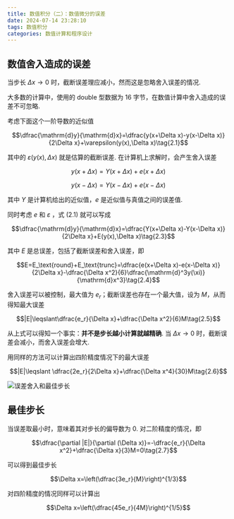 ```yaml
---
title: 数值积分（二）：数值微分的误差
date: 2024-07-14 23:28:10
tags: 数值积分
categories: 数值计算和程序设计
---
```

## 数值舍入造成的误差

当步长 $\Delta x\to0$ 时，截断误差理应减小，然而这是忽略舍入误差的情况.

大多数的计算中，使用的 double 型数据为 16 字节，在数值计算中舍入造成的误差不可忽略.

考虑下面这个一阶导数的近似值

$$\dfrac{\mathrm{d}y}{\mathrm{d}x}=\dfrac{y(x+\Delta x)-y(x-\Delta x)}{2\Delta x}+\varepsilon(y(x),\Delta x)\tag{2.1}$$

其中的 $\varepsilon(y(x),\Delta x)$ 就是估算的截断误差. 在计算机上求解时，会产生舍入误差

$$y(x+\Delta x)=Y(x+\Delta x)+e(x+\Delta x)\tag{2.2a}$$

$$y(x-\Delta x)=Y(x-\Delta x)+e(x-\Delta x)\tag{2.2b}$$

其中 $Y$ 是计算机给出的近似值，$e$ 是近似值与真值之间的误差值.

同时考虑 $e$ 和 $\varepsilon$ ，式 (2.1) 就可以写成

$$\dfrac{\mathrm{d}y}{\mathrm{d}x}=\dfrac{Y(x+\Delta x)-Y(x-\Delta x)}{2\Delta x}+E(y(x),\Delta x)\tag{2.3}$$

其中 $E$ 是总误差，包括了截断误差和舍入误差，即

$$E=E_\text{round}+E_\text{trunc}=\dfrac{e(x+\Delta x)-e(x-\Delta x)}{2\Delta x}-\dfrac{\Delta x^2}{6}\dfrac{\mathrm{d}^3y(\xi)}{\mathrm{d}x^3}\tag{2.4}$$

舍入误差可以被控制，最大值为 $e_r$；截断误差也存在一个最大值，设为 $M$，从而得知最大误差

$$|E|\leqslant\dfrac{e_r}{\Delta x}+\dfrac{\Delta x^2}{6}M\tag{2.5}$$

从上式可以得知一个事实：**并不是步长越小计算就越精确**. 当 $\Delta x\to 0$ 时，截断误差会减小，而舍入误差会增大.

用同样的方法可以计算出四阶精度情况下的最大误差

$$|E|\leqslant \dfrac{2e_r}{2\Delta x}+\dfrac{\Delta x^4}{30}M\tag{2.6}$$

![误差舍入和最佳步长](img/post2_fig1.svg)

## 最佳步长

当误差取最小时，意味着其对步长的偏导数为 0. 对二阶精度的情况，即

$$\dfrac{\partial |E|}{\partial (\Delta x)}=-\dfrac{e_r}{\Delta x^2}+\dfrac{\Delta x}{3}M=0\tag{2.7}$$

可以得到最佳步长

$$\Delta x=\left(\dfrac{3e_r}{M}\right)^{1/3}$$

对四阶精度的情况同样可以计算出

$$\Delta x=\left(\dfrac{45e_r}{4M}\right)^{1/5}$$
